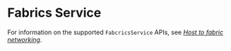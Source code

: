 # Fabrics Service

For information on the supported `FabcricsService` APIs, see *[Host to fabric networking](https://github.com/ODIM-Project/ODIM/blob/development/docs/README.md#host-to-fabric-networking)*.